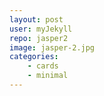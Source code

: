 ```yaml
---
layout: post
user: myJekyll
repo: jasper2
image: jasper-2.jpg
categories: 
    - cards
    - minimal
---
```


